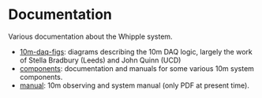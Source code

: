 # Documentation

Various documentation about the Whipple system.

- [10m-daq-figs](https://github.com/Whipple10m/Documentation/tree/main/10m-daq-figs): diagrams describing the 10m DAQ logic, largely the work of Stella Bradbury (Leeds) and John Quinn (UCD)
- [components](https://github.com/Whipple10m/Documentation/tree/main/components): documentation and manuals for some various 10m system components.
- [manual](https://github.com/Whipple10m/Documentation/tree/main/manual): 10m observing and system manual (only PDF at present time).
